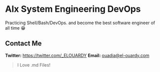 # Alx System Engineering DevOps
Practicing Shell/Bash/DevOps. and become the best software engineer of all time 😁
## Contact Me
**Twitter:** https://twitter.com/_ELOUARDY
**Email:** ouadia@el-ouardy.com
> I Love .md Files!
